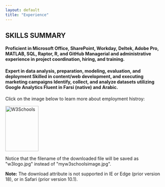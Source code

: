 ```yaml
---
layout: default
title: "Experience"
---
```


<body>
<h2> SKILLS SUMMARY</h2> 
  
  
<h4>Proficient in Microsoft Office, SharePoint, Workday, Deltek, Adobe Pro, MATLAB, SQL, Raptor, R, and GitHub 	Managerial and administrative experience in project coordination, hiring, and training.</h4>
<h4>Expert in data analysis, preparation, modeling, evaluation, and deployment                      
Skilled in content/web development, and executing marketing campaigns
Identify, collect, and analyze datasets utilizing Google Analytics   
Fluent in Farsi (native) and Arabic. </h4>


</body>

<html>
<body>

<p>Click on the image below to learn more about employment histroy:<p>
<a href="/images/myw3schoolsimage.jpg" download="w3logo">
  <img src="/images/myw3schoolsimage.jpg" alt="W3Schools" width="104" height="142">
</a>

<p>Notice that the filename of the downloaded file will be saved as "w3logo.jpg" instead of "myw3schoolsimage.jpg".</p>

<p><b>Note:</b> The download attribute is not supported in IE or Edge (prior version 18), or in Safari (prior version 10.1).</p>

</body>
</html>
